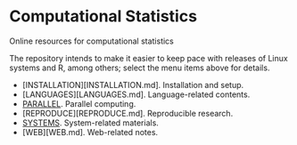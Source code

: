 # Computational Statistics

Online resources for computational statistics

The repository intends to make it easier to keep pace with releases of Linux systems and R, among others; select the menu items above for details.

* [INSTALLATION][INSTALLATION.md]. Installation and setup.
* [LANGUAGES][LANGUAGES.md]. Language-related contents.
* [PARALLEL](PARALLEL.md). Parallel computing.
* [REPRODUCE][REPRODUCE.md]. Reproducible research.
* [SYSTEMS](SYSTEMS.md). System-related materials.
* [WEB][WEB.md]. Web-related notes.
